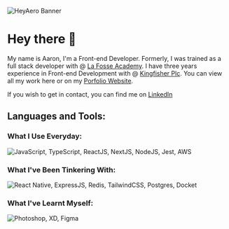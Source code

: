 ![HeyAero Banner](https://i.imgur.com/8N15xFC.png)

# Hey there 👋
My name is Aaron, I'm a Front-end Developer. Formerly, I was trained as a full stack developer with @ [La Fosse Academy](https://www.lafosseacademy.com/). I have three years experience in Front-end Development with @ [Kingfisher Plc](https://www.kingfisher.com/en/index.html). You can view all my work here or on my [Porfolio Website](https://aaron-yates-futureproof.netlify.app/).

If you wish to get in contact, you can find me on [LinkedIn](https://www.linkedin.com/in/aaron-yates-27007316b/) 

## Languages and Tools:

### What I Use Everyday:
![JavaScript, TypeScript, ReactJS, NextJS, NodeJS, Jest, AWS](https://skillicons.dev/icons?i=js,ts,react,nextjs,nodejs,jest,git,aws)

### What I've Been Tinkering With:
![React Native, ExpressJS, Redis, TailwindCSS, Postgres, Docket](https://skillicons.dev/icons?i=react,expressjs,redis,tailwind,postgres,docket)

### What I've Learnt Myself:
![Photoshop, XD, Figma](https://skillicons.dev/icons?i=ps,xd,figma)
